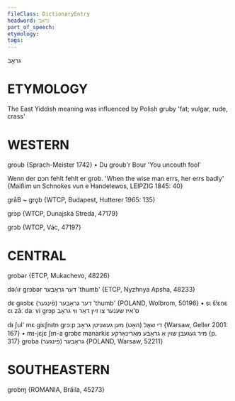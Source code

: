 ```yaml
---
fileClass: DictionaryEntry
headword: גראָב
part_of_speech: 
etymology: 
tags: 
---
```

גראָב

ETYMOLOGY
===========

The East Yiddish meaning was influenced by Polish gruby 'fat; vulgar, rude, crass'

WESTERN
========

groub {Sprach-Meister 1742}
	•	Du groub'r Bour 'You uncouth fool'

Wenn der חכם fehlt fehlt er grob. 'When the wise man errs, her errs badly'
{Maißim un Schnokes vun e Handelewos, LEIPZIG 1845: 40}

gråB ~ grǫb {WTCP, Budapest, Hutterer 1965: 135}

grɔp {WTCP, Dunajská Streda, 47179}

grɔb {WTCP, Vác, 47197}

CENTRAL
========

grobər {ETCP, Mukachevo, 48226}

də/ɩr grɔbər דער גראָבער 'thumb' {ETCP, Nyzhnya Apsha, 48233}

dɛ gʀɔbɛ דער גראָבער (פֿינגער) 'thumb' {POLAND, Wolbrom, 50196}
	•	sɩ šʲɛnɛ cɩ zãː daː vi grɔp ס'איז שענער צו זײַן דאַר ווי גראָב

dᵻ ʃul' mɛ giɛʃnᵻtn grɔːp די שאָל (האָט) מען געשניטן גראָב {Warsaw, Geller 2001: 167}
	•	mᵻ-jɛjɛ ʃᵻn-a grɔbɛ manarkiɛ מיר געגעבן שוין אַ גראָבע מאַרינאַרקע {p. 317}
groba גראָבער (פֿינגער) {POLAND, Warsaw, 52211}

SOUTHEASTERN
==============

grobɱ {ROMANIA, Brăila, 45273}

